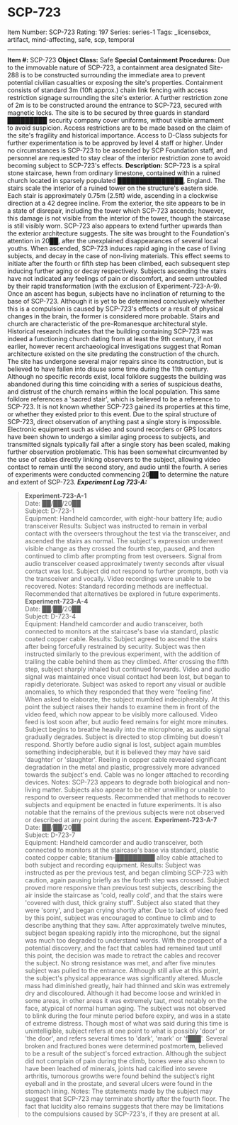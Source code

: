 # SCP-723
Item Number: SCP-723
Rating: 197
Series: series-1
Tags: _licensebox, artifact, mind-affecting, safe, scp, temporal

---

**Item #:** SCP-723
**Object Class:** Safe
**Special Containment Procedures:** Due to the immovable nature of SCP-723, a containment area designated Site-288 is to be constructed surrounding the immediate area to prevent potential civilian casualties or exposing the site's properties. Containment consists of standard 3m (10ft approx.) chain link fencing with access restriction signage surrounding the site's exterior. A further restriction zone of 2m is to be constructed around the entrance to SCP-723, secured with magnetic locks.
The site is to be secured by three guards in standard █████████ security company cover uniforms, without visible armament to avoid suspicion. Access restrictions are to be made based on the claim of the site's fragility and historical importance. Access to D-Class subjects for further experimentation is to be approved by level 4 staff or higher. Under no circumstances is SCP-723 to be ascended by SCP Foundation staff, and personnel are requested to stay clear of the interior restriction zone to avoid becoming subject to SCP-723's effects.
**Description:** SCP-723 is a spiral stone staircase, hewn from ordinary limestone, contained within a ruined church located in sparsely populated ███████████████, England. The stairs scale the interior of a ruined tower on the structure's eastern side. Each stair is approximately 0.75m (2.5ft) wide, ascending in a clockwise direction at a 42 degree incline. From the exterior, the site appears to be in a state of disrepair, including the tower which SCP-723 ascends; however, this damage is not visible from the interior of the tower, though the staircase is still visibly worn. SCP-723 also appears to extend further upwards than the exterior architecture suggests.
The site was brought to the Foundation's attention in 20██, after the unexplained disappearances of several local youths. When ascended, SCP-723 induces rapid aging in the case of living subjects, and decay in the case of non-living materials. This effect seems to initiate after the fourth or fifth step has been climbed, each subsequent step inducing further aging or decay respectively. Subjects ascending the stairs have not indicated any feelings of pain or discomfort, and seem untroubled by their rapid transformation (with the exclusion of Experiment-723-A-9). Once an ascent has begun, subjects have no inclination of returning to the base of SCP-723. Although it is yet to be determined conclusively whether this is a compulsion is caused by SCP-723's effects or a result of physical changes in the brain, the former is considered more probable.
Stairs and church are characteristic of the pre-Romanesque architectural style. Historical research indicates that the building containing SCP-723 was indeed a functioning church dating from at least the 9th century, if not earlier, however recent archaeological investigations suggest that Roman architecture existed on the site predating the construction of the church. The site has undergone several major repairs since its construction, but is believed to have fallen into disuse some time during the 11th century. Although no specific records exist, local folklore suggests the building was abandoned during this time coinciding with a series of suspicious deaths, and distrust of the church remains within the local population. This same folklore references a 'sacred stair', which is believed to be a reference to SCP-723. It is not known whether SCP-723 gained its properties at this time, or whether they existed prior to this event.
Due to the spiral structure of SCP-723, direct observation of anything past a single story is impossible. Electronic equipment such as video and sound recorders or GPS locators have been shown to undergo a similar aging process to subjects, and transmitted signals typically fail after a single story has been scaled, making further observation problematic. This has been somewhat circumvented by the use of cables directly linking observers to the subject, allowing video contact to remain until the second story, and audio until the fourth. A series of experiments were conducted commencing 20██ to determine the nature and extent of SCP-723.
_**Experiment Log 723-A:**_
> **Experiment-723-A-1**  
>  Date: ██/██/20██  
>  Subject: D-723-1  
>  Equipment: Handheld camcorder, with eight-hour battery life; audio transceiver
> Results: Subject was instructed to remain in verbal contact with the overseers throughout the test via the transceiver, and ascended the stairs as normal. The subject's expression underwent visible change as they crossed the fourth step, paused, and then continued to climb after prompting from test overseers. Signal from audio transceiver ceased approximately twenty seconds after visual contact was lost. Subject did not respond to further prompts, both via the transceiver and vocally. Video recordings were unable to be recovered.
> Notes: Standard recording methods are ineffectual. Recommended that alternatives be explored in future experiments.
> **Experiment-723-A-4**  
>  Date: ██/██/20██  
>  Subject: D-723-4  
>  Equipment: Handheld camcorder and audio transceiver, both connected to monitors at the staircase's base via standard, plastic coated copper cable.
> Results: Subject agreed to ascend the stairs after being forcefully restrained by security. Subject was then instructed similarly to the previous experiment, with the addition of trailing the cable behind them as they climbed. After crossing the fifth step, subject sharply inhaled but continued forwards. Video and audio signal was maintained once visual contact had been lost, but began to rapidly deteriorate. Subject was asked to report any visual or audible anomalies, to which they responded that they were 'feeling fine'. When asked to elaborate, the subject mumbled indecipherably. At this point the subject raises their hands to examine them in front of the video feed, which now appear to be visibly more calloused.
> Video feed is lost soon after, but audio feed remains for eight more minutes. Subject begins to breathe heavily into the microphone, as audio signal gradually degrades. Subject is directed to stop climbing but doesn't respond. Shortly before audio signal is lost, subject again mumbles something indecipherable, but it is believed they may have said 'daughter' or 'slaughter'. Reeling in copper cable revealed significant degradation in the metal and plastic, progressively more advanced towards the subject's end. Cable was no longer attached to recording devices.
> Notes: SCP-723 appears to degrade both biological and non-living matter. Subjects also appear to be either unwilling or unable to respond to overseer requests. Recommended that methods to recover subjects and equipment be enacted in future experiments. It is also notable that the remains of the previous subjects were not observed or described at any point during the ascent.
> **Experiment-723-A-7**  
>  Date: ██/██/20██  
>  Subject: D-723-7  
>  Equipment: Handheld camcorder and audio transceiver, both connected to monitors at the staircase's base via standard, plastic coated copper cable; titanium-█████████ alloy cable attached to both subject and recording equipment.
> Results: Subject was instructed as per the previous test, and began climbing SCP-723 with caution, again pausing briefly as the fourth step was crossed. Subject proved more responsive than previous test subjects, describing the air inside the staircase as 'cold, really cold', and that the stairs were 'covered with dust, thick grainy stuff'. Subject also stated that they were 'sorry', and began crying shortly after. Due to lack of video feed by this point, subject was encouraged to continue to climb and to describe anything that they saw. After approximately twelve minutes, subject began speaking rapidly into the microphone, but the signal was much too degraded to understand words. With the prospect of a potential discovery, and the fact that cables had remained taut until this point, the decision was made to retract the cables and recover the subject. No strong resistance was met, and after five minutes subject was pulled to the entrance.
> Although still alive at this point, the subject's physical appearance was significantly altered. Muscle mass had diminished greatly, hair had thinned and skin was extremely dry and discoloured. Although it had become loose and wrinkled in some areas, in other areas it was extremely taut, most notably on the face, atypical of normal human aging. The subject was not observed to blink during the four minute period before expiry, and was in a state of extreme distress. Though most of what was said during this time is unintelligible, subject refers at one point to what is possibly 'door' or 'the door', and refers several times to 'dark', 'mark' or 'f███'. Several broken and fractured bones were determined postmortem, believed to be a result of the subject's forced extraction. Although the subject did not complain of pain during the climb, bones were also shown to have been leached of minerals, joints had calcified into severe arthritis, tumorous growths were found behind the subject’s right eyeball and in the prostate, and several ulcers were found in the stomach lining.
> Notes: The statements made by the subject may suggest that SCP-723 may terminate shortly after the fourth floor. The fact that lucidity also remains suggests that there may be limitations to the compulsions caused by SCP-723's, if they are present at all.